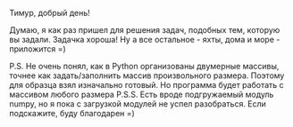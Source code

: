 Тимур, добрый день!

Думаю, я как раз пришел для решения задач, подобных тем, 
которую вы задали. Задачка хороша!
Ну а все остальное - яхты, дома и море - приложится =)

P.S. Не очень понял, как в Python организованы двумерные массивы, точнее как задать/заполнить массив произвольного размера. Поэтому для образца взял изначально готовый. Но программа будет работать с массивом любого размера
P.S.S. Есть вроде подгружаемый модуль numpy, но я пока с загрузкой модулей не успел разобраться. Если подскажите, буду благодарен =)